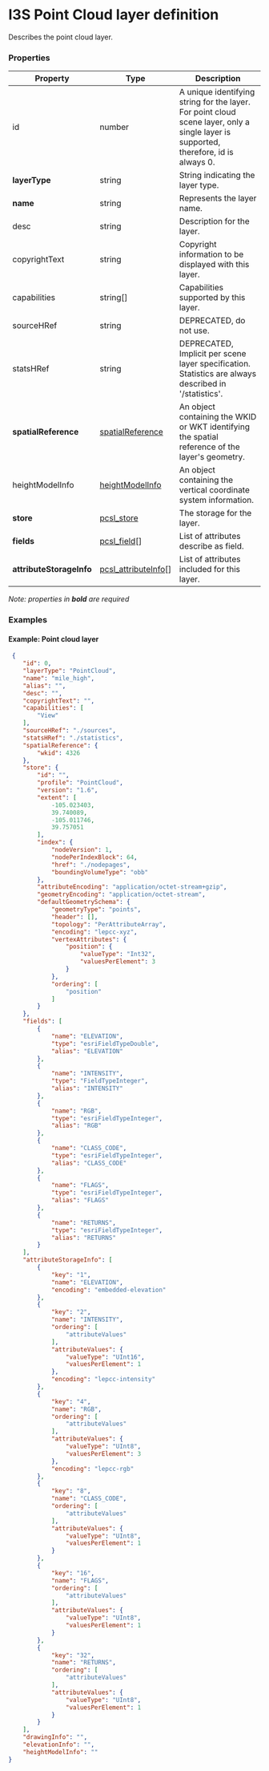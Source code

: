# I3S Point Cloud layer definition

Describes the point cloud layer.



### Properties

| Property | Type | Description |
| --- | --- | --- |
| id | number | A unique identifying string for the layer. For point cloud scene layer, only a single layer is supported, therefore, id is always 0. |
| **layerType** | string | String indicating the layer type. |
| **name** | string | Represents the layer name. |
| desc | string | Description for the layer. |
| copyrightText | string | Copyright information to be displayed with this layer. |
| capabilities | string[] | Capabilities supported by this layer. |
| sourceHRef | string | DEPRECATED, do not use. |
| statsHRef | string | DEPRECATED, Implicit per scene layer specification. Statistics are always described in '/statistics'. |
| **spatialReference** | [spatialReference](spatialReference.md) | An object containing the WKID or WKT identifying the spatial reference of the layer's geometry. |
| heightModelInfo | [heightModelInfo](heightModelInfo.md) | An object containing the vertical coordinate system information. |
| **store** | [pcsl_store](pcsl_store.md) | The storage for the layer. |
| **fields** | [pcsl_field](pcsl_field.md)[] | List of attributes describe as field. |
| **attributeStorageInfo** | [pcsl_attributeInfo](pcsl_attributeInfo.md)[] | List of attributes included for this layer. |
*Note: properties in **bold** are required*

### Examples 

#### Example: Point cloud layer 

```json
 {
    "id": 0,
    "layerType": "PointCloud",
    "name": "mile_high",
    "alias": "",
    "desc": "",
    "copyrightText": "",
    "capabilities": [
        "View"
    ],
    "sourceHRef": "./sources",
    "statsHRef": "./statistics",
    "spatialReference": {
        "wkid": 4326
    },
    "store": {
        "id": "",
        "profile": "PointCloud",
        "version": "1.6",
        "extent": [
            -105.023403,
            39.740089,
            -105.011746,
            39.757051
        ],
        "index": {
            "nodeVersion": 1,
            "nodePerIndexBlock": 64,
            "href": "./nodepages",
            "boundingVolumeType": "obb"
        },
        "attributeEncoding": "application/octet-stream+gzip",
        "geometryEncoding": "application/octet-stream",
        "defaultGeometrySchema": {
            "geometryType": "points",
            "header": [],
            "topology": "PerAttributeArray",
            "encoding": "lepcc-xyz",
            "vertexAttributes": {
                "position": {
                    "valueType": "Int32",
                    "valuesPerElement": 3
                }
            },
            "ordering": [
                "position"
            ]
        }
    },
    "fields": [
        {
            "name": "ELEVATION",
            "type": "esriFieldTypeDouble",
            "alias": "ELEVATION"
        },
        {
            "name": "INTENSITY",
            "type": "FieldTypeInteger",
            "alias": "INTENSITY"
        },
        {
            "name": "RGB",
            "type": "esriFieldTypeInteger",
            "alias": "RGB"
        },
        {
            "name": "CLASS_CODE",
            "type": "esriFieldTypeInteger",
            "alias": "CLASS_CODE"
        },
        {
            "name": "FLAGS",
            "type": "esriFieldTypeInteger",
            "alias": "FLAGS"
        },
        {
            "name": "RETURNS",
            "type": "esriFieldTypeInteger",
            "alias": "RETURNS"
        }
    ],
    "attributeStorageInfo": [
        {
            "key": "1",
            "name": "ELEVATION",
            "encoding": "embedded-elevation"
        },
        {
            "key": "2",
            "name": "INTENSITY",
            "ordering": [
                "attributeValues"
            ],
            "attributeValues": {
                "valueType": "UInt16",
                "valuesPerElement": 1
            },
            "encoding": "lepcc-intensity"
        },
        {
            "key": "4",
            "name": "RGB",
            "ordering": [
                "attributeValues"
            ],
            "attributeValues": {
                "valueType": "UInt8",
                "valuesPerElement": 3
            },
            "encoding": "lepcc-rgb"
        },
        {
            "key": "8",
            "name": "CLASS_CODE",
            "ordering": [
                "attributeValues"
            ],
            "attributeValues": {
                "valueType": "UInt8",
                "valuesPerElement": 1
            }
        },
        {
            "key": "16",
            "name": "FLAGS",
            "ordering": [
                "attributeValues"
            ],
            "attributeValues": {
                "valueType": "UInt8",
                "valuesPerElement": 1
            }
        },
        {
            "key": "32",
            "name": "RETURNS",
            "ordering": [
                "attributeValues"
            ],
            "attributeValues": {
                "valueType": "UInt8",
                "valuesPerElement": 1
            }
        }
    ],
    "drawingInfo": "",
    "elevationInfo": "",
    "heightModelInfo": ""
} 
````


